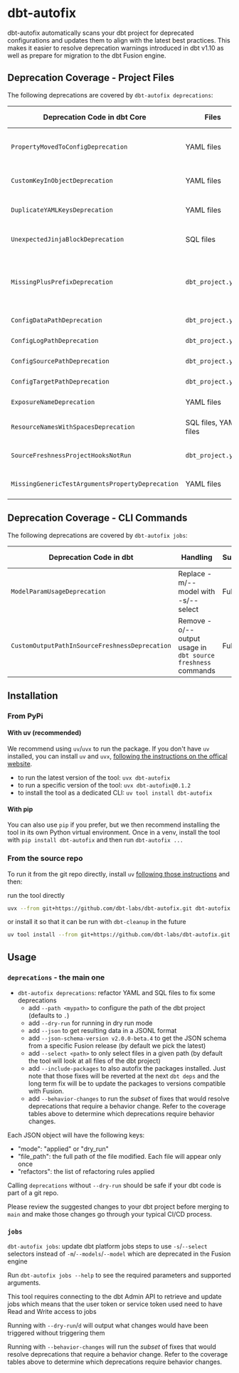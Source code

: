 # dbt-autofix

dbt-autofix automatically scans your dbt project for deprecated configurations and updates them to align with the latest best practices. This makes it easier to resolve deprecation warnings introduced in dbt v1.10 as well as prepare for migration to the dbt Fusion engine.


## Deprecation Coverage - Project Files

The following deprecations are covered by `dbt-autofix deprecations`:

| Deprecation Code in dbt Core      | Files             | Handling                                                                                         | Support | Behavior Change |
| --------------------------------- | ----------------- | ------------------------------------------------------------------------------------------------ | ------- | --------------- |
| `PropertyMovedToConfigDeprecation`    | YAML files        | Move all deprecated property-level configs under `config:` in YAML files across all resource types (models, exposures, owners, etc)      |   Full  | No |
| `CustomKeyInObjectDeprecation`    | YAML files        | Move all models extra config (not valid or custom) under `meta:` and `meta` under `config:`      |   Full  | No |
| `DuplicateYAMLKeysDeprecation`    | YAML files        | Remove duplicate keys in YAML files, keeping the second one to keep the same behaviour           |   Full  | No |
| `UnexpectedJinjaBlockDeprecation` | SQL files         | Remove extra `{% endmacro %}` and `{% endif %}` that don't have corresponding opening statements |   Full  | No |
| `MissingPlusPrefixDeprecation` | `dbt_project.yml` | Prefix all built-in configs for models/tests etc... with a `+`                                     | Partial (Does not yet prefix custom configs) | No |
| `ConfigDataPathDeprecation`       | `dbt_project.yml` | Remove deprecated config for data path (now seed)                                                |   Full  | No |
| `ConfigLogPathDeprecation`        | `dbt_project.yml` | Remove deprecated config for log path                                                            |   Full  | No |
| `ConfigSourcePathDeprecation`     | `dbt_project.yml` | Remove deprecated config for source path                                                         |   Full  | No |
| `ConfigTargetPathDeprecation`     | `dbt_project.yml` | Remove deprecated config for target path                                                         |   Full  | No |
| `ExposureNameDeprecation` | YAML files | Replaces spaces with underscores in exposure names | Full | Yes |
| `ResourceNamesWithSpacesDeprecation` | SQL files, YAML files | Replaces spaces with underscores in resource names, updating .sql filenames as necessary | Full | Yes |  
| `SourceFreshnessProjectHooksNotRun` | `dbt_project.yml` | Set `source_freshness_run_project_hooks` in `dbt_project.yml` "flags" to true | Full | Yes |
| `MissingGenericTestArgumentsPropertyDeprecation` | YAML files | Move any keyword arguments defined as top-level property on generic test to `arguments` property | Full | No |

## Deprecation Coverage - CLI Commands

The following deprecations are covered by `dbt-autofix jobs`:

| Deprecation Code in dbt                        | Handling                              | Support | Behavior Change |
| ---------------------------------------------- | ------------------------------------- | ------- | --------------- |
| `ModelParamUsageDeprecation`                   | Replace -m/--model with -s/--select   |   Full  |       No        |
| `CustomOutputPathInSourceFreshnessDeprecation` | Remove -o/--output usage in `dbt source freshness` commands              |   Full  | Yes |


## Installation

### From PyPi

#### With uv (recommended)

We recommend using `uv`/`uvx` to run the package.
If you don't have `uv` installed, you can install `uv` and `uvx`, [following the instructions on the offical website](https://docs.astral.sh/uv/getting-started/installation/).

- to run the latest version of the tool: `uvx dbt-autofix`
- to run a specific version of the tool: `uvx dbt-autofix@0.1.2`
- to install the tool as a dedicated CLI: `uv tool install dbt-autofix`

#### With pip

You can also use `pip` if you prefer, but we then recommend installing the tool in its own Python virtual environment. Once in a venv, install the tool with `pip install dbt-autofix` and then run `dbt-autofix ...` 

### From the source repo

To run it from the git repo directly, install `uv` [following those instructions](https://docs.astral.sh/uv/getting-started/installation/) and then:

run the tool directly
```sh
uvx --from git+https://github.com/dbt-labs/dbt-autofix.git dbt-autofix --help
```

or install it so that it can be run with `dbt-cleanup` in the future
```sh
uv tool install --from git+https://github.com/dbt-labs/dbt-autofix.git dbt-autofix
```

## Usage

### `deprecations` - the main one

- `dbt-autofix deprecations`: refactor YAML and SQL files to fix some deprecations
  - add `--path <mypath>` to configure the path of the dbt project (defaults to `.`)
  - add `--dry-run` for running in dry run mode
  - add `--json` to get resulting data in a JSONL format
  - add `--json-schema-version v2.0.0-beta.4` to get the JSON schema from a specific Fusion release (by default we pick the latest)
  - add `--select <path>` to only select files in a given path (by default the tool will look at all files of the dbt project)
  - add `--include-packages` to also autofix the packages installed. Just note that those fixes will be reverted at the next `dbt deps` and the long term fix will be to update the packages to versions compatible with Fusion.
  - add `--behavior-changes` to run the _subset_ of fixes that would resolve deprecations that require a behavior change. Refer to the coverage tables above to determine which deprecations require behavior changes.

Each JSON object will have the following keys:

- "mode": "applied" or "dry_run" 
- "file_path": the full path of the file modified. Each file will appear only once
- "refactors": the list of refactoring rules applied

Calling `deprecations` without `--dry-run` should be safe if your dbt code is part of a git repo. 

Please review the suggested changes to your dbt project before merging to `main` and make those changes go through your typical CI/CD process.


### `jobs`

`dbt-autofix jobs`: update dbt platform jobs steps to use `-s`/`--select` selectors instead of `-m`/`--models`/`--model` which are deprecated in the Fusion engine

Run `dbt-autofix jobs --help` to see the required parameters and supported arguments.

This tool requires connecting to the dbt Admin API to retrieve and update jobs which means that the user token or service token used need to have Read and Write access to jobs

Running with `--dry-run`/`d` will output what changes would have been triggered without triggering them

Running with `--behavior-changes` will run the _subset_ of fixes that would resolve deprecations that require a behavior change. Refer to the coverage tables above to determine which deprecations require behavior changes.